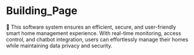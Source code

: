 # Building_Page
🏢 This software system ensures an efficient, secure, and user-friendly smart home management experience. With real-time monitoring, access control, and chatbot integration, users can effortlessly manage their homes while maintaining data privacy and security.
